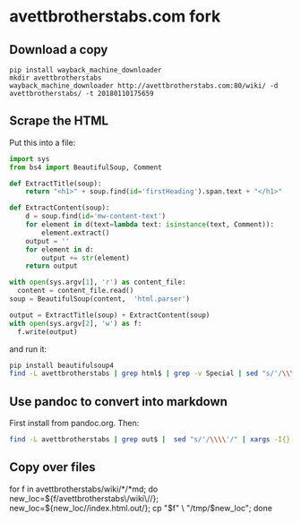 # avettbrotherstabs.com fork

## Download a copy

```shell
pip install wayback_machine_downloader
mkdir avettbrotherstabs
wayback_machine_downloader http://avettbrotherstabs.com:80/wiki/ -d avettbrotherstabs/ -t 20180110175659
```

## Scrape the HTML

Put this into a file:

```python
import sys
from bs4 import BeautifulSoup, Comment

def ExtractTitle(soup):
    return "<h1>" + soup.find(id='firstHeading').span.text + "</h1>"

def ExtractContent(soup):
    d = soup.find(id='mw-content-text')
    for element in d(text=lambda text: isinstance(text, Comment)):
        element.extract()
    output = ''
    for element in d:
        output += str(element)
    return output

with open(sys.argv[1], 'r') as content_file:
  content = content_file.read()
soup = BeautifulSoup(content,  'html.parser')

output = ExtractTitle(soup) + ExtractContent(soup)
with open(sys.argv[2], 'w') as f:
  f.write(output)
```

and run it:

```bash
pip install beautifulsoup4
find -L avettbrotherstabs | grep html$ | grep -v Special | sed "s/'/\\\\'/" | xargs -I{} ~/html_to_md.py "{}" "{}.out"
```

## Use pandoc to convert into markdown

First install from pandoc.org. Then:

```bash
find -L avettbrotherstabs | grep out$ |  sed "s/'/\\\\'/" | xargs -I{} pandoc -r html -w gfm -o "{}.md" "{}"
```

## Copy over files
for f in avettbrotherstabs/wiki/*/*md; do new_loc=${f/avettbrotherstabs\/wiki\//}; new_loc=${new_loc/\/index.html.out/}; cp "$f" \
    "/tmp/$new_loc"; done


